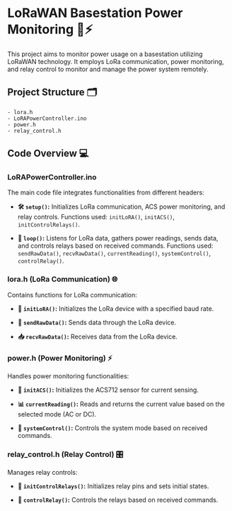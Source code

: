 # LoRaWAN Basestation Power Monitoring 📡⚡

This project aims to monitor power usage on a basestation utilizing LoRaWAN technology. It employs LoRa communication, power monitoring, and relay control to monitor and manage the power system remotely.

## Project Structure 🗂️

```
- lora.h
- LoRAPowerController.ino
- power.h
- relay_control.h
```

## Code Overview 💻

### LoRAPowerController.ino

The main code file integrates functionalities from different headers:

- **🛠️ `setup()`:** Initializes LoRa communication, ACS power monitoring, and relay controls. Functions used: `initLoRA()`, `initACS()`, `initControlRelays()`.

- **🔄 `loop()`:** Listens for LoRa data, gathers power readings, sends data, and controls relays based on received commands. Functions used: `sendRawData()`, `recvRawData()`, `currentReading()`, `systemControl()`, `controlRelay()`.

### lora.h (LoRa Communication) 🌐

Contains functions for LoRa communication:

- **📡 `initLoRA()`:** Initializes the LoRa device with a specified baud rate.

- **📩 `sendRawData()`:** Sends data through the LoRa device.

- **📥 `recvRawData()`:** Receives data from the LoRa device.

### power.h (Power Monitoring) ⚡

Handles power monitoring functionalities:

- **🔌 `initACS()`:** Initializes the ACS712 sensor for current sensing.

- **📊 `currentReading()`:** Reads and returns the current value based on the selected mode (AC or DC).

- **🔧 `systemControl()`:** Controls the system mode based on received commands.

### relay_control.h (Relay Control) 🎛️

Manages relay controls:

- **🔘 `initControlRelays()`:** Initializes relay pins and sets initial states.

- **🔀 `controlRelay()`:** Controls the relays based on received commands.
